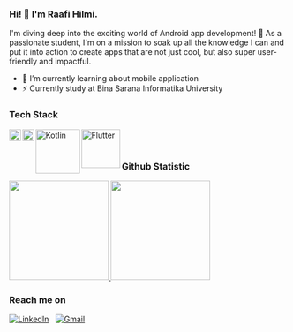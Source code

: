### Hi! 👋 I'm Raafi Hilmi.

I'm diving deep into the exciting world of Android app development! 📱 As a passionate student, I'm on a mission to soak up all the knowledge I can and put it into action to create apps that are not just cool, but also super user-friendly and impactful.

- 🌱 I’m currently learning about mobile application
- ⚡ Currently study at Bina Sarana Informatika University


### Tech Stack
  <a href="https://www.javascript.com/"><img align="left" alt="JavaScript" title="JavaScript" width="21px" src="https://upload.wikimedia.org/wikipedia/commons/9/99/Unofficial_JavaScript_logo_2.svg" /></a>
  <a href="https://reactjs.org/"><img align="left" alt="React" title="React" width="21px" src="https://cdn.worldvectorlogo.com/logos/react-2.svg" /></a>
  <a href="https://kotlinlang.org/"><img align="left" alt="Kotlin" title="Kotlin" width="80" src="https://kotlinlang.org/docs/images/kotlin-logo.png" /></a>
  <a href="https://flutter.dev/"><img align="left" alt="Flutter" title="Flutter" width="70" src="https://storage.googleapis.com/cms-storage-bucket/847ae81f5430402216fd.svg" /></a>
  <br>
  <br>
  
### Github Statistic

<p align="left">
<a href="https://github.com/raafihilmi">
  <img height="180em" src="https://github-readme-stats-eight-theta.vercel.app/api?username=raafihilmi&show_icons=true&theme=algolia&include_all_commits=true&count_private=true"/>
  <img height="180em" src="https://github-readme-stats-eight-theta.vercel.app/api/top-langs/?username=raafihilmi&layout=compact&langs_count=8&theme=algolia"/>
</a>
</p>

### Reach me on

<a href="https://www.linkedin.com/in/raafihilmi/"><img alt="LinkedIn" src="https://img.shields.io/badge/LinkedIn%20-%230077B5.svg?&style=flat&logo=LinkedIn&logoColor=white"/></a> &nbsp;
<a href="mailto:raafihilmi90@gmail.com"><img alt="Gmail" src="https://img.shields.io/badge/Gmail-D14836?style=flat&logo=gmail&logoColor=white" /></a> &nbsp;
